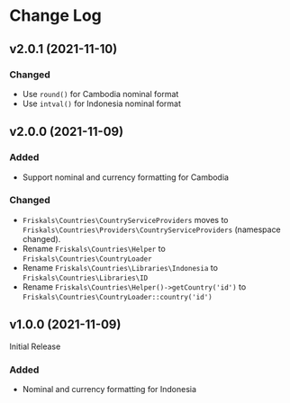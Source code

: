 # Change Log

## v2.0.1 (2021-11-10)

### Changed
- Use `round()` for Cambodia nominal format
- Use `intval()` for Indonesia nominal format

## v2.0.0 (2021-11-09)

### Added
- Support nominal and currency formatting for Cambodia

### Changed
 - `Friskals\Countries\CountryServiceProviders` moves to `Friskals\Countries\Providers\CountryServiceProviders` (namespace changed).
 - Rename `Friskals\Countries\Helper` to `Friskals\Countries\CountryLoader`
 - Rename `Friskals\Countries\Libraries\Indonesia` to `Friskals\Countries\Libraries\ID`
 - Rename `Friskals\Countries\Helper()->getCountry('id')` to `Friskals\Countries\CountryLoader::country('id')`

## v1.0.0 (2021-11-09)

Initial Release

### Added
- Nominal and currency formatting for Indonesia
